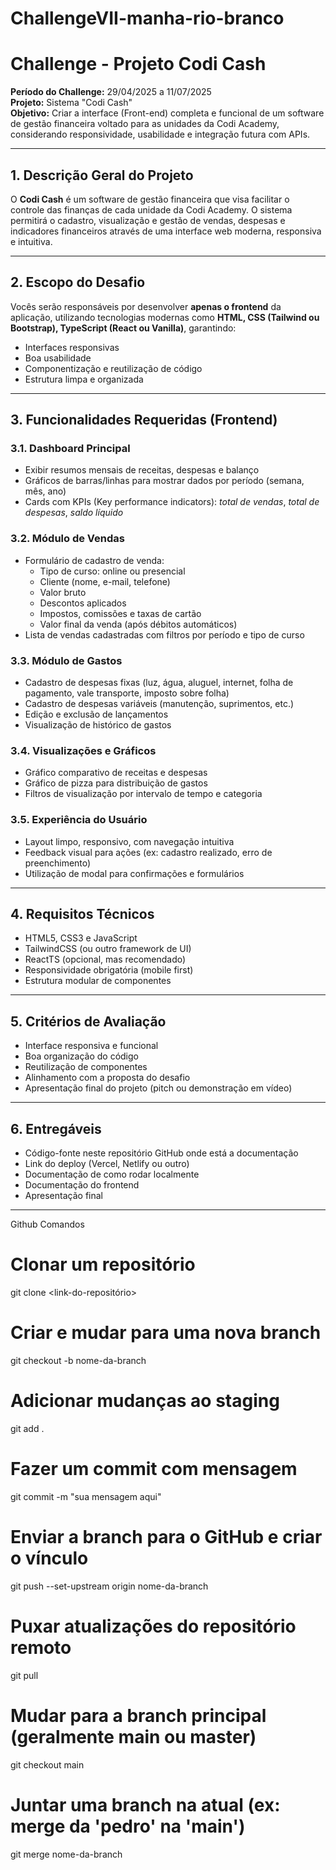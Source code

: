 # ChallengeVII-manha-rio-branco
# **Challenge - Projeto Codi Cash**

**Período do Challenge:** 29/04/2025 a 11/07/2025  
**Projeto:** Sistema "Codi Cash"  
**Objetivo:** Criar a interface (Front-end) completa e funcional de um software de gestão financeira voltado para as unidades da Codi Academy, considerando responsividade, usabilidade e integração futura com APIs.

---

## 1. Descrição Geral do Projeto

O **Codi Cash** é um software de gestão financeira que visa facilitar o controle das finanças de cada unidade da Codi Academy. O sistema permitirá o cadastro, visualização e gestão de vendas, despesas e indicadores financeiros através de uma interface web moderna, responsiva e intuitiva.

---

## 2. Escopo do Desafio

Vocês serão responsáveis por desenvolver **apenas o frontend** da aplicação, utilizando tecnologias modernas como **HTML, CSS (Tailwind ou Bootstrap), TypeScript (React ou Vanilla)**, garantindo:

- Interfaces responsivas
- Boa usabilidade
- Componentização e reutilização de código
- Estrutura limpa e organizada

---

## 3. Funcionalidades Requeridas (Frontend)

### 3.1. Dashboard Principal
- Exibir resumos mensais de receitas, despesas e balanço
- Gráficos de barras/linhas para mostrar dados por período (semana, mês, ano)
- Cards com KPIs (Key performance indicators): *total de vendas*, *total de despesas*, *saldo líquido*

### 3.2. Módulo de Vendas
- Formulário de cadastro de venda:
  - Tipo de curso: online ou presencial
  - Cliente (nome, e-mail, telefone)
  - Valor bruto
  - Descontos aplicados
  - Impostos, comissões e taxas de cartão
  - Valor final da venda (após débitos automáticos)
- Lista de vendas cadastradas com filtros por período e tipo de curso

### 3.3. Módulo de Gastos
- Cadastro de despesas fixas (luz, água, aluguel, internet, folha de pagamento, vale transporte, imposto sobre folha)
- Cadastro de despesas variáveis (manutenção, suprimentos, etc.)
- Edição e exclusão de lançamentos
- Visualização de histórico de gastos

### 3.4. Visualizações e Gráficos
- Gráfico comparativo de receitas e despesas
- Gráfico de pizza para distribuição de gastos
- Filtros de visualização por intervalo de tempo e categoria

### 3.5. Experiência do Usuário
- Layout limpo, responsivo, com navegação intuitiva
- Feedback visual para ações (ex: cadastro realizado, erro de preenchimento)
- Utilização de modal para confirmações e formulários

---

## 4. Requisitos Técnicos

- HTML5, CSS3 e JavaScript
- TailwindCSS (ou outro framework de UI)
- ReactTS (opcional, mas recomendado)
- Responsividade obrigatória (mobile first)
- Estrutura modular de componentes

---

## 5. Critérios de Avaliação

- Interface responsiva e funcional
- Boa organização do código
- Reutilização de componentes
- Alinhamento com a proposta do desafio
- Apresentação final do projeto (pitch ou demonstração em vídeo)

---

## 6. Entregáveis

- Código-fonte neste repositório GitHub onde está a documentação
- Link do deploy (Vercel, Netlify ou outro)
- Documentação de como rodar localmente
- Documentação do frontend
- Apresentação final

-----------------------------------------------------------------

Github Comandos

# Clonar um repositório
git clone <link-do-repositório>

# Criar e mudar para uma nova branch
git checkout -b nome-da-branch

# Adicionar mudanças ao staging
git add .

# Fazer um commit com mensagem
git commit -m "sua mensagem aqui"

# Enviar a branch para o GitHub e criar o vínculo
git push --set-upstream origin nome-da-branch

# Puxar atualizações do repositório remoto
git pull

# Mudar para a branch principal (geralmente main ou master)
git checkout main

# Juntar uma branch na atual (ex: merge da 'pedro' na 'main')
git merge nome-da-branch
